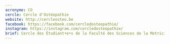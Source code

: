 ```yaml
---
acronyme: CO
cercle: Cercle d'Ostéopathie
website: http://cercleosteo.be
facebook: https://facebook.com/cercledosteopathie/
instagram: https://instagram.com/cercledosteopathie/
brief: Cercle des Étudiant•e•s de la Faculté des Sciences de la Motricité orienté en Ostéopathie
---
```

